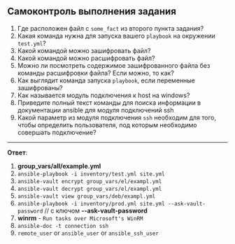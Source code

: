 ## Самоконтроль выполнения задания

1.  Где расположен файл с  `some_fact`  из второго пункта задания?
2.  Какая команда нужна для запуска вашего  `playbook`  на окружении  `test.yml`?
3.  Какой командой можно зашифровать файл?
4.  Какой командой можно расшифровать файл?
5.  Можно ли посмотреть содержимое зашифрованного файла без команды расшифровки файла? Если можно, то как?
6.  Как выглядит команда запуска  `playbook`, если переменные зашифрованы?
7.  Как называется модуль подключения к host на windows?
8.  Приведите полный текст команды для поиска информации в документации ansible для модуля подключений ssh
9.  Какой параметр из модуля подключения  `ssh`  необходим для того, чтобы определить пользователя, под которым необходимо совершать подключение?

----------

**Ответ**:

1.  **group_vars/all/example.yml**
2.  `ansible-playbook -i inventory/test.yml site.yml`
3.  `ansible-vault encrypt group_vars/el/exampl.yml`
4.  `ansible-vault decrypt group_vars/el/exampl.yml`
5.  `ansible-vault view group_vars/deb/exampl.yml`
6.  `ansible-playbook -i inventory/prod.yml site.yml --ask-vault-password`  // с ключом  **--ask-vault-password**
7.  **winrm**  -  `Run tasks over Microsoft's WinRM`
8.  `ansible-doc -t connection ssh`
9.  `remote_user`  or  `ansible_user`  or  `ansible_ssh_user`
